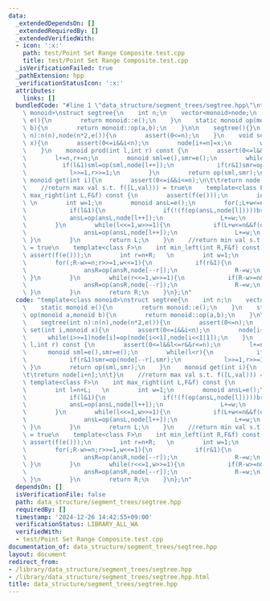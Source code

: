 ```yaml
---
data:
  _extendedDependsOn: []
  _extendedRequiredBy: []
  _extendedVerifiedWith:
  - icon: ':x:'
    path: test/Point Set Range Composite.test.cpp
    title: test/Point Set Range Composite.test.cpp
  _isVerificationFailed: true
  _pathExtension: hpp
  _verificationStatusIcon: ':x:'
  attributes:
    links: []
  bundledCode: "#line 1 \"data_structure/segment_trees/segtree.hpp\"\ntemplate<class\
    \ monoid>\nstruct segtree{\n    int n;\n    vector<monoid>node;\n    static monoid\
    \ e(){\n        return monoid::e();\n    }\n    static monoid op(monoid a,monoid\
    \ b){\n        return monoid::op(a,b);\n    }\n\n    segtree(){}\n    segtree(int\
    \ n):n(n),node(n*2,e()){\n        assert(0<=n);\n    }\n    void set(int i,monoid\
    \ x){\n        assert(0<=i&&i<n);\n        node[i+=n]=x;\n        while(i>>=1)node[i]=op(node[i<<1],node[i<<1|1]);\n\
    \    }\n    monoid prod(int l,int r) const {\n        assert(0<=l&&l<=r&&r<=n);\n\
    \        l+=n,r+=n;\n        monoid sml=e(),smr=e();\n        while(l<r){\n  \
    \          if(l&1)sml=op(sml,node[l++]);\n            if(r&1)smr=op(node[--r],smr);\n\
    \            l>>=1,r>>=1;\n        }\n        return op(sml,smr);\n    }\n   \
    \ monoid get(int i){\n        assert(0<=i&&i<=n);\n\t\treturn node[i+n];\n\t}\n\
    \    //return max val s.t. f([L,val))) = true\n    template<class F>\n    int\
    \ max_right(int L,F&f) const {\n        assert(f(e()));\n        int l=n+L;  \
    \ \n        int w=1;\n        monoid ansL=e();\n        for(;L+w<=n;l>>=1,w<<=1){\n\
    \            if(l&1){\n                if(!(f(op(ansL,node[l]))))break;\n    \
    \            ansL=op(ansL,node[l++]);\n                L+=w;\n            }\n\
    \        }\n        while(l<<=1,w>>=1){\n            if(L+w<=n&&f(op(ansL,node[l]))){\n\
    \                ansL=op(ansL,node[l++]);\n                L+=w;\n           \
    \ }\n        }\n        return L;\n    }\n    //return min val s.t. f([val,R))\
    \ = true\n    template<class F>\n    int min_left(int R,F&f) const {\n       \
    \ assert(f(e()));\n        int r=n+R;   \n        int w=1;\n        monoid ansR=e();\n\
    \        for(;R-w>=n;r>>=1,w<<=1){\n            if(r&1){\n                if(!(f(op(ansR,node[r-1]))))break;\n\
    \                ansR=op(ansR,node[--r]);\n                R-=w;\n           \
    \ }\n        }\n        while(r<<=1,w>>=1){\n            if(R-w>=n&&f(op(ansR,node[r-1]))){\n\
    \                ansR=op(ansR,node[--r]);\n                R-=w;\n           \
    \ }\n        }\n        return R;\n    }\n};\n"
  code: "template<class monoid>\nstruct segtree{\n    int n;\n    vector<monoid>node;\n\
    \    static monoid e(){\n        return monoid::e();\n    }\n    static monoid\
    \ op(monoid a,monoid b){\n        return monoid::op(a,b);\n    }\n\n    segtree(){}\n\
    \    segtree(int n):n(n),node(n*2,e()){\n        assert(0<=n);\n    }\n    void\
    \ set(int i,monoid x){\n        assert(0<=i&&i<n);\n        node[i+=n]=x;\n  \
    \      while(i>>=1)node[i]=op(node[i<<1],node[i<<1|1]);\n    }\n    monoid prod(int\
    \ l,int r) const {\n        assert(0<=l&&l<=r&&r<=n);\n        l+=n,r+=n;\n  \
    \      monoid sml=e(),smr=e();\n        while(l<r){\n            if(l&1)sml=op(sml,node[l++]);\n\
    \            if(r&1)smr=op(node[--r],smr);\n            l>>=1,r>>=1;\n       \
    \ }\n        return op(sml,smr);\n    }\n    monoid get(int i){\n        assert(0<=i&&i<=n);\n\
    \t\treturn node[i+n];\n\t}\n    //return max val s.t. f([L,val))) = true\n   \
    \ template<class F>\n    int max_right(int L,F&f) const {\n        assert(f(e()));\n\
    \        int l=n+L;   \n        int w=1;\n        monoid ansL=e();\n        for(;L+w<=n;l>>=1,w<<=1){\n\
    \            if(l&1){\n                if(!(f(op(ansL,node[l]))))break;\n    \
    \            ansL=op(ansL,node[l++]);\n                L+=w;\n            }\n\
    \        }\n        while(l<<=1,w>>=1){\n            if(L+w<=n&&f(op(ansL,node[l]))){\n\
    \                ansL=op(ansL,node[l++]);\n                L+=w;\n           \
    \ }\n        }\n        return L;\n    }\n    //return min val s.t. f([val,R))\
    \ = true\n    template<class F>\n    int min_left(int R,F&f) const {\n       \
    \ assert(f(e()));\n        int r=n+R;   \n        int w=1;\n        monoid ansR=e();\n\
    \        for(;R-w>=n;r>>=1,w<<=1){\n            if(r&1){\n                if(!(f(op(ansR,node[r-1]))))break;\n\
    \                ansR=op(ansR,node[--r]);\n                R-=w;\n           \
    \ }\n        }\n        while(r<<=1,w>>=1){\n            if(R-w>=n&&f(op(ansR,node[r-1]))){\n\
    \                ansR=op(ansR,node[--r]);\n                R-=w;\n           \
    \ }\n        }\n        return R;\n    }\n};\n"
  dependsOn: []
  isVerificationFile: false
  path: data_structure/segment_trees/segtree.hpp
  requiredBy: []
  timestamp: '2024-12-26 14:42:55+09:00'
  verificationStatus: LIBRARY_ALL_WA
  verifiedWith:
  - test/Point Set Range Composite.test.cpp
documentation_of: data_structure/segment_trees/segtree.hpp
layout: document
redirect_from:
- /library/data_structure/segment_trees/segtree.hpp
- /library/data_structure/segment_trees/segtree.hpp.html
title: data_structure/segment_trees/segtree.hpp
---
```

